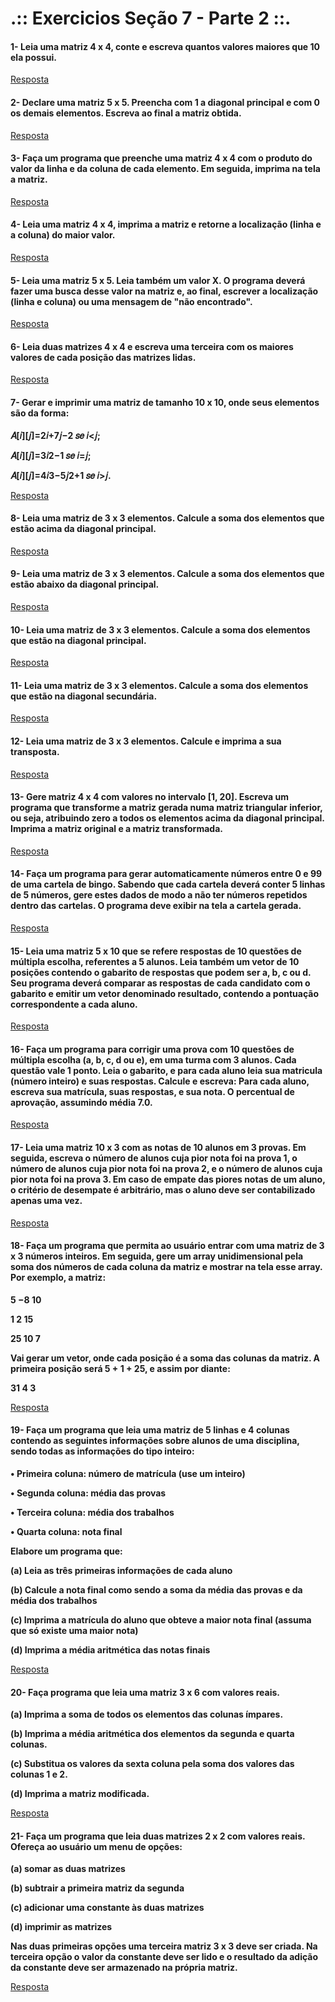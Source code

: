 # .:: Exercicios Seção 7 - Parte 2 ::.

#### 1- Leia uma matriz 4 x 4, conte e escreva quantos valores maiores que 10 ela possui.

[Resposta](./ExerciciosResolvidos/ex001.c)

#### 2- Declare uma matriz 5 x 5. Preencha com 1 a diagonal principal e com 0 os demais elementos. Escreva ao final a matriz obtida.

[Resposta](./ExerciciosResolvidos/ex002.c)

#### 3- Faça um programa que preenche uma matriz 4 x 4 com o produto do valor da linha e da coluna de cada elemento. Em seguida, imprima na tela a matriz.

[Resposta](./ExerciciosResolvidos/ex003.c)

#### 4- Leia uma matriz 4 x 4, imprima a matriz e retorne a localização (linha e a coluna) do maior valor.

[Resposta](./ExerciciosResolvidos/ex004.c)

#### 5- Leia uma matriz 5 x 5. Leia também um valor X. O programa deverá fazer uma busca desse valor na matriz e, ao final, escrever a localização (linha e coluna) ou uma mensagem de "não encontrado".

[Resposta](./ExerciciosResolvidos/ex005.c)

#### 6- Leia duas matrizes 4 x 4 e escreva uma terceira com os maiores valores de cada posição das matrizes lidas.

[Resposta](./ExerciciosResolvidos/ex006.c)

#### 7- Gerar e imprimir uma matriz de tamanho 10 x 10, onde seus elementos são da forma:
**<p>𝐴[𝑖][𝑗]=2𝑖+7𝑗−2 𝑠𝑒 𝑖<𝑗;</p>**
**<p>𝐴[𝑖][𝑗]=3𝑖2−1 𝑠𝑒 𝑖=𝑗;</p>**
**<p>𝐴[𝑖][𝑗]=4𝑖3−5𝑗2+1 𝑠𝑒 𝑖>𝑗.</p>**

[Resposta](./ExerciciosResolvidos/ex007.c)

#### 8- Leia uma matriz de 3 x 3 elementos. Calcule a soma dos elementos que estão acima da diagonal principal.

[Resposta](./ExerciciosResolvidos/ex008.c)

#### 9- Leia uma matriz de 3 x 3 elementos. Calcule a soma dos elementos que estão abaixo da diagonal principal.

[Resposta](./ExerciciosResolvidos/ex009.c)

#### 10- Leia uma matriz de 3 x 3 elementos. Calcule a soma dos elementos que estão na diagonal principal.

[Resposta](./ExerciciosResolvidos/ex010.c)

#### 11- Leia uma matriz de 3 x 3 elementos. Calcule a soma dos elementos que estão na diagonal secundária.

[Resposta](./ExerciciosResolvidos/ex011.c)

#### 12- Leia uma matriz de 3 x 3 elementos. Calcule e imprima a sua transposta.

[Resposta](./ExerciciosResolvidos/ex012.c)

#### 13- Gere matriz 4 x 4 com valores no intervalo [1, 20]. Escreva um programa que transforme a matriz gerada numa matriz triangular inferior, ou seja, atribuindo zero a todos os elementos acima da diagonal principal. Imprima a matriz original e a matriz transformada.

[Resposta](./ExerciciosResolvidos/ex013.c)

#### 14- Faça um programa para gerar automaticamente números entre 0 e 99 de uma cartela de bingo. Sabendo que cada cartela deverá conter 5 linhas de 5 números, gere estes dados de modo a não ter números repetidos dentro das cartelas. O programa deve exibir na tela a cartela gerada.

[Resposta](./ExerciciosResolvidos/ex014.c)

#### 15- Leia uma matriz 5 x 10 que se refere respostas de 10 questões de múltipla escolha, referentes a 5 alunos. Leia também um vetor de 10 posições contendo o gabarito de respostas que podem ser a, b, c ou d. Seu programa deverá comparar as respostas de cada candidato com o gabarito e emitir um vetor denominado resultado, contendo a pontuação correspondente a cada aluno.

[Resposta](./ExerciciosResolvidos/ex015.c)

#### 16- Faça um programa para corrigir uma prova com 10 questões de múltipla escolha (a, b, c, d ou e), em uma turma com 3 alunos. Cada questão vale 1 ponto. Leia o gabarito, e para cada aluno leia sua matricula (número inteiro) e suas respostas. Calcule e escreva: Para cada aluno, escreva sua matrícula, suas respostas, e sua nota. O percentual de aprovação, assumindo média 7.0.

[Resposta](./ExerciciosResolvidos/ex016.c)

#### 17- Leia uma matriz 10 x 3 com as notas de 10 alunos em 3 provas. Em seguida, escreva o número de alunos cuja pior nota foi na prova 1, o número de alunos cuja pior nota foi na prova 2, e o número de alunos cuja pior nota foi na prova 3. Em caso de empate das piores notas de um aluno, o critério de desempate é arbitrário, mas o aluno deve ser contabilizado apenas uma vez.

[Resposta](./ExerciciosResolvidos/ex017.c)

#### 18- Faça um programa que permita ao usuário entrar com uma matriz de 3 x 3 números inteiros. Em seguida, gere um array unidimensional pela soma dos números de cada coluna da matriz e mostrar na tela esse array. Por exemplo, a matriz:

**<p>5 −8 10</p>**
**<p>1 2 15</p>**
**<p>25 10 7</p>**
**<p>Vai gerar um vetor, onde cada posição é a soma das colunas da matriz. A primeira posição será 5 + 1 + 25, e assim por diante:</p>**
**<p>31 4 3</p>**

[Resposta](./ExerciciosResolvidos/ex018.c)

#### 19- Faça um programa que leia uma matriz de 5 linhas e 4 colunas contendo as seguintes informações sobre alunos de uma disciplina, sendo todas as informações do tipo inteiro:
**<p>• Primeira coluna: número de matrícula (use um inteiro)</p>**
**<p>• Segunda coluna: média das provas</p>**
**<p>• Terceira coluna: média dos trabalhos</p>**
**<p>• Quarta coluna: nota final</p>**

**<p>Elabore um programa que:</p>**
**<p>(a) Leia as três primeiras informações de cada aluno</p>**
**<p>(b) Calcule a nota final como sendo a soma da média das provas e da média dos trabalhos</p>**
**<p>(c) Imprima a matrícula do aluno que obteve a maior nota final (assuma que só existe uma maior nota)</p>**
**<p>(d) Imprima a média aritmética das notas finais</p>**

[Resposta](./ExerciciosResolvidos/ex019.c)

#### 20- Faça programa que leia uma matriz 3 x 6 com valores reais.
**<p>(a) Imprima a soma de todos os elementos das colunas ímpares.</p>**
**<p>(b) Imprima a média aritmética dos elementos da segunda e quarta colunas.</p>**
**<p>(c) Substitua os valores da sexta coluna pela soma dos valores das colunas 1 e 2.</p>**
**<p>(d) Imprima a matriz modificada.</p>**

[Resposta](./ExerciciosResolvidos/ex020.c)

#### 21- Faça um programa que leia duas matrizes 2 x 2 com valores reais. Ofereça ao usuário um menu de opções:

**<p>(a) somar as duas matrizes</p>**
**<p>(b) subtrair a primeira matriz da segunda</p>**
**<p>(c) adicionar uma constante às duas matrizes</p>**
**<p>(d) imprimir as matrizes</p>**

**<p>Nas duas primeiras opções uma terceira matriz 3 x 3 deve ser criada. Na terceira opção o valor da constante deve ser lido e o resultado da adição da constante deve ser armazenado na própria matriz.</p>**

[Resposta](./ExerciciosResolvidos/ex021.c)

